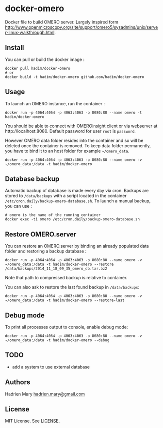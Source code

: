 # docker-omero

Docker file to build OMERO server. Largely inspired form http://www.openmicroscopy.org/site/support/omero5/sysadmins/unix/server-linux-walkthrough.html.

## Install

You can pull or build the docker image :

```
docker pull hadim/docker-omero
# or
docker build -t hadim/docker-omero github.com/hadim/docker-omero
```

## Usage

To launch an OMERO instance, run the container :

```
docker run -p 4064:4064 -p 4063:4063 -p 8080:80 --name omero -t hadim/docker-omero
```

You should be able to connect with OMEROinsight client or via webserver at http://localhost:8080. Default password for user `root` is `password`.

However OMERO data folder resides into the container and so will be deleted once the container is removed. To keep data folder permanently, you have to bind it to an host folder for example `~/omero_data`.

```
docker run -p 4064:4064 -p 4063:4063 -p 8080:80 --name omero -v ~/omero_data:/data -t hadim/docker-omero
```

## Database backup

Automatic backup of database is made every day via cron. Backups are stored to `/data/backups` with a script located in the container `/etc/cron.daily/backup-omero-database.sh`. To launch a manual backup, you can use :

```
# omero is the name of the running container
docker exec -ti omero /etc/cron.daily/backup-omero-database.sh
```

## Restore OMERO.server

You can restore an OMERO.server by binding an already populated data folder and restoring a backup database :

```
docker run -p 4064:4064 -p 4063:4063 -p 8080:80 --name omero -v ~/omero_data:/data -t hadim/docker-omero --restore /data/backups/2014_11_18_09_35_omero_db.tar.bz2
```

Note that path to compressed backup is relative to container.

You can also ask to restore the last found backup in `/data/backups`:

```
docker run -p 4064:4064 -p 4063:4063 -p 8080:80 --name omero -v ~/omero_data:/data -t hadim/docker-omero --restore-last
```

## Debug mode

To print all processes output to console, enable debug mode:

```
docker run -p 4064:4064 -p 4063:4063 -p 8080:80 --name omero -v ~/omero_data:/data -t hadim/docker-omero --debug
```

## TODO

- add a system to use external database

## Authors

Hadrien Mary <hadrien.mary@gmail.com>

## License

MIT License. See [LICENSE](LICENSE).
